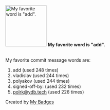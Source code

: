 <img src="https://my-badges.github.io/my-badges/favorite-word.png" alt="My favorite word is &quot;add&quot;." title="My favorite word is &quot;add&quot;." width="128">
<strong>My favorite word is &quot;add&quot;.</strong>
<br><br>

My favorite commit message words are:

1. add (used 248 times)
2. vladislav (used 244 times)
3. polyakov (used 244 times)
4. signed-off-by: (used 232 times)
5. <polrk@ydb.tech> (used 226 times)


Created by <a href="https://github.com/my-badges/my-badges">My Badges</a>